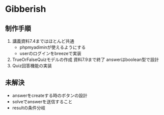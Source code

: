 # Gibberish
## 制作手順
1. 講義資料7.4まではほとんど共通 
    - phpmyadiminが使えるようにする
    - userのログインをbreezeで実装
2. TrueOrFalseQuizモデルの作成
    資料7.9まで終了 
    answerはboolean型で設計
3. Quiz回答機能の実装

## 未解決
- answerをcreateする時のボタンの設計
- solveでanswerを送信すること
- resultの条件分岐